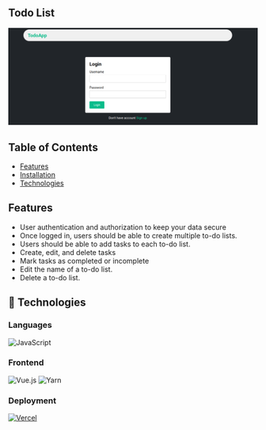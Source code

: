 ## Todo List

![homepage](image.png)

## Table of Contents
- [Features](#features)
- [Installation](#installation)
- [Technologies](#-technologies)

## Features

- User authentication and authorization to keep your data secure
- Once logged in, users should be able to create multiple to-do lists.
- Users should be able to add tasks to each to-do list.
- Create, edit, and delete tasks
- Mark tasks as completed or incomplete
- Edit the name of a to-do list.
- Delete a to-do list.

## 🔨 Technologies

### Languages

![JavaScript](https://img.shields.io/badge/javascript-%23323330.svg?style=for-the-badge&logo=javascript&logoColor=%23F7DF1E)

### Frontend

![Vue.js](https://img.shields.io/badge/vue.js-%234FC08D.svg?style=for-the-badge&logo=vue.js&logoColor=white)
![Yarn](https://img.shields.io/badge/yarn-%232187B6.svg?style=for-the-badge&logo=yarn&logoColor=white)

### Deployment

[![Vercel](https://img.shields.io/badge/vercel-%23000000.svg?style=for-the-badge&logo=vercel&logoColor=white)](https://vercel.com)